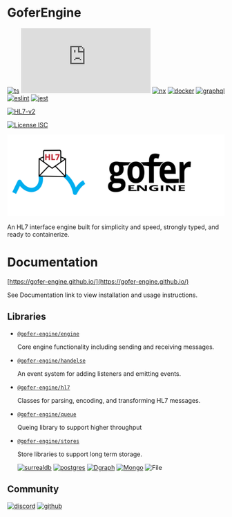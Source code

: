 # GoferEngine

[![ts](https://badgen.net/badge/-/TypeScript?icon=typescript&label)](https://www.typescriptlang.org/)
[![node](https://badgen.net/badge/node/Node.JS)](https://nodejs.org)
[![nx](https://badgen.net/badge/NX/nx.dev)](https://nx.dev/)
[![docker](https://badgen.net/badge/icon/docker?icon=docker&label)](https://www.docker.com/)
[![graphql](https://badgen.net/badge/icon/graphql?icon=graphql&label)](https://graphql.org)
[![eslint](https://badgen.net/badge/linting/eslint)](https://eslint.org/)
[![jest](https://badgen.net/badge/testing/jest)](https://jestjs.io/)

[![HL7-v2](https://badgen.net/badge/supports/HL7-v2)](https://www.hl7.org/implement/standards/product_brief.cfm?product_id=185)

[![License ISC](https://badgen.net/badge/license/ISC)](https://github.com/gofer-engine/gofer-engine/blob/master/LICENSE.md)

![gofer Engine Logo](https://github.com/gofer-engine/gofer-engine/blob/master/images/gofer-logo.png?raw=true)

An HL7 interface engine built for simplicity and speed, strongly typed, and ready to containerize.

# Documentation

[https://gofer-engine.github.io/](https://gofer-engine.github.io/)

See Documentation link to view installation and usage instructions.

## Libraries

- [`@gofer-engine/engine`](https://github.com/gofer-engine/gofer-engine/tree/master/libs/engine)

  Core engine functionality including sending and receiving messages.

- [`@gofer-engine/handelse`](https://github.com/gofer-engine/gofer-engine/tree/master/libs/handelse)

  An event system for adding listeners and emitting events.

- [`@gofer-engine/hl7`](https://github.com/gofer-engine/gofer-engine/tree/master/libs/hl7)

  Classes for parsing, encoding, and transforming HL7 messages.

- [`@gofer-engine/queue`](https://github.com/gofer-engine/gofer-engine/tree/master/libs/queue)

  Queing library to support higher throughput

- [`@gofer-engine/stores`](https://github.com/gofer-engine/gofer-engine/tree/master/libs/stores)

  Store libraries to support long term storage.

  [![surrealdb](https://badgen.net/badge/db/SurrealDB)](https://surrealdb.com/)
  [![postgres](https://badgen.net/badge/db/Postgres)](https://www.postgresql.org/)
  [![Dgraph](https://badgen.net/badge/db/Dgraph)](https://dgraph.io/)
  [![Mongo](https://badgen.net/badge/db/MongoDB)](https://www.mongodb.com/)
  ![File](https://badgen.net/badge/-/File-System?label)

## Community

[![discord](https://badgen.net/badge/-/Discord?icon=discord&label)](https://discord.gg/pDQvMNUwk7)
[![github](https://badgen.net/badge/-/GitHub?icon=github&label)](https://github.com/gofer-engine/gofer-engine)
